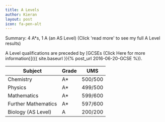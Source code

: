 ```yaml
---
title: A Levels
author: Kieran
layout: post
icon: fa-pen-alt
---
```


Summary: 4 A*s, 1 A (an AS Level) 
(Click 'read more' to see my full A Level results)

A Level qualifications are preceded by [GCSEs (Click Here for more information)]({{ site.baseurl }}{% post_url 2016-06-20-GCSE %}).


<div class="table-wrapper">
  <table>
    <thead>
      <tr>
        <th>Subject</th>
        <th>Grade</th>
        <th>UMS</th>
      </tr>
    </thead>
    <tbody>
      <tr>
        <td>Chemistry</td>
        <td>A*</td>
        <td>500/500</td>
      </tr>
      <tr>
        <td>Physics</td>
        <td>A*</td>
        <td>499/500</td>
      </tr>
      <tr>
        <td>Mathematics</td>
        <td>A*</td>
        <td>599/600</td>
      </tr>
      <tr>
        <td>Further Mathematics</td>
        <td>A*</td>
        <td>597/600</td>
      </tr>
	  <tr>
        <td>Biology (AS Level)</td>
        <td>A</td>
        <td>200/200</td>
      </tr>
    </tbody>
  </table>
</div>
